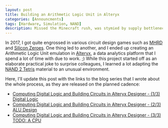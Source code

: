 ```yaml
---
layout: post
title: Building an Arithmetic Logic Unit in Alteryx
categories: [Announcments]
tags: [Hardware, Simulation, NAND]
description: Missed the Minecraft rush, was stymied by supply bottlenecks in Factorio, and my Dwarf Fortress collapsed into a pile of rubble. Treading new ground in the sport of "why did you build a CPU there???" was elusive...
---
```


In 2017, I got quite engrossed in various circuit design games such as [MHRD](http://store.steampowered.com/app/576030/MHRD/) and [Silicon Zeroes](https://pleasingfungus.itch.io/silicon-zeroes).
One thing led to another, and I ended up creating an Arithmetic Logic Unit emulation in [Alteryx](https://www.alteryx.com/),
a data analytics platform that I spend a lot of time with due to work. ;)
While this project started off as an elaborate practical joke to surprise colleagues,
I learned a lot adapting the [NAND 2 Tetris](http://www.nand2tetris.org/) material to an unusual environment.

Here, I'll update this post with the links to the blog series that I wrote about the whole process, as they are released on the planned cadence:

* [Computing Digital Logic and Building Circuits in Alteryx Designer - (1/3) Digital Logic](https://community.alteryx.com/t5/Engine-Works-Blog/Computing-Digital-Logic-and-Building-Circuits-in-Alteryx/ba-p/132837)
* [Computing Digital Logic and Building Circuits in Alteryx Designer - (2/3) ALU Design](https://community.alteryx.com/t5/Engine-Works-Blog/Computing-Digital-Logic-and-Building-Circuits-in-Alteryx/ba-p/90910)
* [Computing Digital Logic and Building Circuits in Alteryx Designer - (3/3) TODO: A CPU](https://community.alteryx.com/t5/Engine-Works-Blog/Computing-Digital-Logic-and-Building-Circuits-in-Alteryx/ba-p/109418)